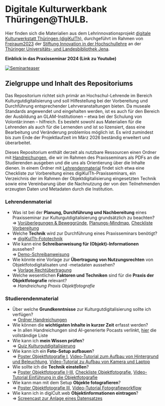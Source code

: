 # Digitale Kulturwerkbank Thüringen@ThULB. 
Hier finden sich die Materialien aus dem Lehrinnovationsprojekt [digitale Kulturwerkstatt Thüringen (digiKulTh)](https://dksm.thulb.uni-jena.de/digikulth/), durchgeführt im Rahmen von [Freiraum2023](https://stiftung-hochschullehre.de/foerderung/freiraum/) der [Stiftung Innovation in der Hochschullehre](https://stiftung-hochschullehre.de/) an der [Thüringer Universitäts- und Landesbibliothek Jena](https://www.thulb.uni-jena.de/home).

**Einblick in das Praxisseminar 2024 (Link zu Youtube)**

[![Seminarteaser](https://img.youtube.com/vi/1C-9tCVCY-M/0.jpg)](https://youtu.be/1C-9tCVCY-M)

## Zielgruppe und Inhalt des Repositoriums
Das Repositorium richtet sich primär an Hochschul-Lehrende im Bereich Kulturgutdigitalisierung und soll Hilfestellung bei der Vorbereitung und Durchführung entsprechender Lehrveranstaltungen bieten. Da museale Standards angewendet und eingehalten werden, ist es auch für den Bereich der Ausbildung an GLAM-Institutionen – etwa bei der Schulung von Volontär:innen – hilfreich. Es besteht sowohl aus Materialien für die Lehrenden als auch für die Lernenden und ist so lizensiert, dass eine Bearbeitung und Veränderung problemlos möglich ist. Es wird zumindest bis zum Ende der Projektlaufzeit im März 2026 beständig erweitert und überarbeitet.

Dieses Repositorium enthält derzeit als nutzbare Ressourcen einen Ordner mit [Handreichungen](https://github.com/digiKulTh/Lehr-Lern-Materialien/tree/main/Handreichungen), die wir im Rahmen des Praxisseminars als PDFs an die Studierenden ausgeben und die uns als Orientierung über die Inhalte dienen. In einem Ordner mit [Lehrendenmaterial](https://github.com/digiKulTh/Lehr-Lern-Materialien/tree/main/Lehrendenmaterial) findet sich etwa eine Checkliste zur Vorbereitung eines digiKulTh-Praxisseminars, ein Verzeichnis der im Rahmen der Objektdigitalisierung eingesetzten Technik sowie eine Vereinbarung über die Nachnutzung der von den Teilnehmenden erzeugten Daten und Metadaten durch die Institution.

### Lehrendenmaterial
- Was ist bei der **Planung, Durchführung und Nachbereitung** eines Praxisseminar zur Kulturgutdigitalisierung grundsätzlich zu beachten? <br> => [Vorüberlegungen & Beweggründe](https://github.com/digiKulTh/Lehr-Lern-Materialien/blob/main/Lehrendenmaterial/Vorueberlegungen_&_Beweggruende.md), [Planungs-Mindmap](https://github.com/digiKulTh/Lehr-Lern-Materialien/blob/main/Lehrendenmaterial/Mindmap.md), [Checkliste Vorbereitung](https://github.com/digiKulTh/Lehr-Lern-Materialien/blob/main/Lehrendenmaterial/Checkliste%20Vorbereitung.md)
- Welche **Technik** wird zur Durchführung eines Praxisseminars benötigt? <br> => [digiKulTh-Fototechnik](https://github.com/digiKulTh/Lehr-Lern-Materialien/blob/main/Lehrendenmaterial/digiKulTh-Fototechnik.md)
- Wie kann eine **Schreibanweisung für (Objekt)-Informationen** aussehen? <br> => [Demo-Schreibanweisung](https://github.com/digiKulTh/Lehr-Lern-Materialien/blob/main/Lehrendenmaterial/Demo-Schreibanweisung.md)
- Wie könnte eine Vorlage zur **Übertragung von Nutzungsrechten** von Objektfotodigitalisaten und -metadaten aussehen? <br> => [Vorlage Rechtübertragung](https://github.com/digiKulTh/Lehr-Lern-Materialien/blob/main/Lehrendenmaterial/Vorlage_Rechte%C3%BCbertragung.md)
- Welche wesentlichen **Faktoren und Techniken** sind für die **Praxis der Objektfotografie** relevant? <br> => *Handreichung Praxis Objektfotografie*
  
### Studierendenmaterial
- Über welche **Grundkenntnisse** zur Kulturgutdigitalisierung sollte ich verfügen? <br> => [Ordner Handreichungen](https://github.com/digiKulTh/Lehr-Lern-Materialien/tree/main/Handreichungen)
- Wie können die **wichtigsten Inhalte in kurzer Zeit** erfasst werden? <br> => In allen Handreichungen sind AI-generierte Pocasts verlinkt, [hier](https://github.com/digiKulTh/Lehr-Lern-Materialien/blob/main/Interaktives/readme.md) die vollständige Liste 
- Wie kann ich **mein Wissen prüfen**? <br> => [Quiz Kulturgutdigitalisierung](https://liascript.github.io/course/?https://raw.githubusercontent.com/digiKulTh/Lehr-Lern-Materialien/refs/heads/main/Interaktives/Quiz_Kulturgutdigitalisierung.md)
- Wie kann ich ein **Foto-Setup aufbauen**? <br> => [Poster Objektfotografie I](https://github.com/user-attachments/files/20589074/Poster.Objektfotografie.pdf), [Video-Tutorial zum Aufbau von Hintergrund und Beleuchtung](https://www.youtube.com/watch?v=YNlT-KAWyGc), [Video-Tutorial zu Aufbau von Kamera und Laptop](https://www.youtube.com/watch?v=2w_Xzwkofj4)
- Wie sollte ich die **Technik einstellen**? <br> => [Poster Objektfotografie I-III](https://github.com/user-attachments/files/20589074/Poster.Objektfotografie.pdf), [Checkliste Objektfotografie](https://github.com/digiKulTh/Lehr-Lern-Materialien/blob/main/Handreichungen/Checkliste%20Objektfotografie.md), [Video-Tutorial Einführung in die Objektfotografie](https://youtu.be/zAy0TGYMUWI)
- Wie kann man mit dem Setup **Objekte fotografieren**? <br> => [Poster Objektfotografie III](https://github.com/user-attachments/files/20589074/Poster.Objektfotografie.pdf), [Video-Tutorial Fotografieworkflow](https://www.youtube.com/watch?v=mAjWm4rSCuE)
- Wie kann ich in digiCult.web **Objektinformationen eintragen**? <br> => [Screencast zur Anlage eines Datensatzes](https://www.youtube.com/watch?v=R3o4tdLhXHI)
